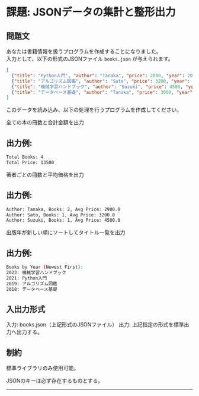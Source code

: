 # 課題: JSONデータの集計と整形出力

## 問題文
あなたは書籍情報を扱うプログラムを作成することになりました。  
入力として、以下の形式のJSONファイル `books.json` が与えられます。

```json
[
  {"title": "Python入門", "author": "Tanaka", "price": 2800, "year": 2021},
  {"title": "アルゴリズム図鑑", "author": "Sato", "price": 3200, "year": 2019},
  {"title": "機械学習ハンドブック", "author": "Suzuki", "price": 4500, "year": 2023},
  {"title": "データベース基礎", "author": "Tanaka", "price": 3000, "year": 2018}
]
```
このデータを読み込み、以下の処理を行うプログラムを作成してください。

全ての本の冊数と合計金額を出力

## 出力例:
```bash
Total Books: 4
Total Price: 13500
```

著者ごとの冊数と平均価格を出力

## 出力例:
```bash
Author: Tanaka, Books: 2, Avg Price: 2900.0
Author: Sato, Books: 1, Avg Price: 3200.0
Author: Suzuki, Books: 1, Avg Price: 4500.0
```
出版年が新しい順にソートしてタイトル一覧を出力

## 出力例:
```bash
Books by Year (Newest First):
2023: 機械学習ハンドブック
2021: Python入門
2019: アルゴリズム図鑑
2018: データベース基礎
```
## 入出力形式
入力: books.json（上記形式のJSONファイル）
出力: 上記指定の形式を標準出力へ出力する。

## 制約
標準ライブラリのみ使用可能。

JSONのキーは必ず存在するものとする。

---
